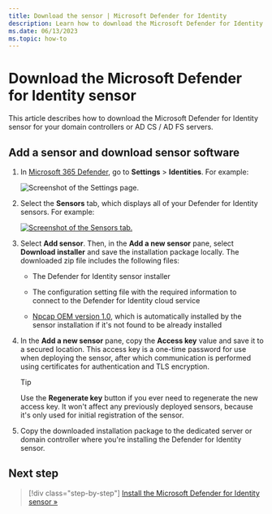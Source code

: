 ```yaml
---
title: Download the sensor | Microsoft Defender for Identity
description: Learn how to download the Microsoft Defender for Identity sensors for your domain controllers.
ms.date: 06/13/2023
ms.topic: how-to
---
```


# Download the Microsoft Defender for Identity sensor

This article describes how to download the Microsoft Defender for Identity sensor for your domain controllers or AD CS / AD FS servers. <!--added ad cs ad fs-->

## Add a sensor and download sensor software

1. In [Microsoft 365 Defender](https://security.microsoft.com), go to **Settings** > **Identities**. For example:

    ![Screenshot of the Settings page.](../media/settings-identities.png)

1. Select the **Sensors** tab, which displays all of your Defender for Identity sensors. For example:

    [![Screenshot of the Sensors tab.](../media//sensor-page.png)](../media/sensor-page.png#lightbox)

1. Select **Add sensor**. Then, in the **Add a new sensor** pane, select **Download installer** and save the installation package locally. The downloaded zip file includes the following files:

    - The Defender for Identity sensor installer

    - The configuration setting file with the required information to connect to the Defender for Identity cloud service

    - [Npcap OEM version 1.0](https://npcap.com/), which is automatically installed by the sensor installation if it's not found to be already installed

1. In the **Add a new sensor** pane, copy the **Access key** value and save it to a secured location. This access key is a one-time password for use when deploying the sensor, after which communication is performed using certificates for authentication and TLS encryption.

    > [!TIP]
    > Use the **Regenerate key** button if you ever need to regenerate the new access key. It won't affect any previously deployed sensors, because it's only used for initial registration of the sensor.

1. Copy the downloaded installation package to the dedicated server or domain controller where you're installing the Defender for Identity sensor.

## Next step

> [!div class="step-by-step"]
> [Install the Microsoft Defender for Identity sensor »](install-sensor.md)
